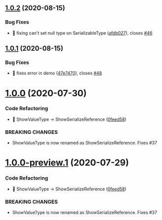 ## [1.0.2](https://github.com/CareBoo/Serially/compare/v1.0.1...v1.0.2) (2020-08-15)


### Bug Fixes

* :bug: fixing can't set null type on SerializableType ([afdb027](https://github.com/CareBoo/Serially/commit/afdb0279c2a60fd1934ce00ab155a77fefe2a24c)), closes [#46](https://github.com/CareBoo/Serially/issues/46)

## [1.0.1](https://github.com/CareBoo/Serially/compare/v1.0.0...v1.0.1) (2020-08-15)


### Bug Fixes

* :bug: fixes error in demo ([47e7470](https://github.com/CareBoo/Serially/commit/47e7470dc4a1d19fe613ebf862474db37b3ba473)), closes [#48](https://github.com/CareBoo/Serially/issues/48)

# [1.0.0](https://github.com/CareBoo/Serially/compare/v0.1.4...v1.0.0) (2020-07-30)


### Code Refactoring

* :art: ShowValueType -> ShowSerializeReference ([0feed58](https://github.com/CareBoo/Serially/commit/0feed58f7dc42e2ff7930f357c058ba2113853fb))


### BREAKING CHANGES

* ShowValueType is now renamed as ShowSerializeReference. Fixes #37

# [1.0.0-preview.1](https://github.com/CareBoo/Serially/compare/v0.1.4...v1.0.0-preview.1) (2020-07-29)


### Code Refactoring

* :art: ShowValueType -> ShowSerializeReference ([0feed58](https://github.com/CareBoo/Serially/commit/0feed58f7dc42e2ff7930f357c058ba2113853fb))


### BREAKING CHANGES

* ShowValueType is now renamed as ShowSerializeReference. Fixes #37
